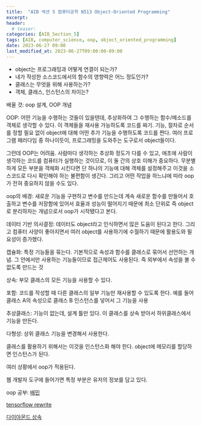 ```yaml
---
title:  "AIB 섹션 5 컴퓨터공학 N513 Object-Oriented Programming"
excerpt:
header:
  # teaser:
categories: [AIB_Section_5]
tags: [AIB, computer_science, oop, object_oriented_programming]
date: 2023-06-27 09:00
last_modified_at: 2023-06-27T09:00:00-09:00
---
```


- object는 프로그래밍과 어떻게 연결이 되는가?
- 내가 작성한 소스코드에서의 함수의 영향력은 어느 정도인가?
- 클래스는 무엇을 위해 사용하는가?
- 객체, 클래스, 인스턴스의 차이는?

배울 것: oop 설계, OOP 개념

OOP: 어떤 기능을 수행하는 것들이 있을텐데, 추상화하여 그 수행하는 함수/메소드를 객체로 생각할 수 있다. 이 객체들을 재사용 가능하도록 코드를 짜기. 기능, 절차로 순서를 정할 필요 없이 object에 대해 어떤 추가 기능을 수행하도록 코드를 짠다. 여러 프로그램 패러다임 중 하나이듯이, 프로그래밍을 도와주는 도구로서 object들이다.

그런데 OOP는 어려움. 사람마다 생각하는 추상화 정도가 다를 수 있고, 애초에 사람이 생각하는 코드를 컴퓨터가 실행하는 것이므로, 이 둘 간의 상호 이해가 중요하다. 무분별하게 모든 부분을 객체화 시킨다면 단 하나의 기능에 대해 객체를 설정해주고 이것을 소스코드로 다시 확인해야 하는 불편함이 생긴다. 그리고 어떤 작업을 하느냐에 따라 oop가 전혀 중요하지 않을 수도 있다.

oop의 배경: 새로운 기능을 구현하고 변수를 만드는데 계속 새로운 함수를 만들어서 호출하고 변수를 저장함에 있어서 효율과 성능이 떨어지기 때문에 최소 단위로 즉 object로 분리하자는 개념으로서 oop가 시작됐다고 본다.

데이터 기반 의사결정: 데이터도 object라고 인식하면서 많은 도움이 된다고 한다. 그리고 컴퓨터 사양이 좋아지면서 여러 object를 사용하기에 수월하기 때문에 활용도와 필요성이 증가했다.

캡슐화: 특정 기능들을 묶는다. 기본적으로 속성과 함수를 클래스로 묶어서 선언하는 개념. 그 안에서만 사용하는 기능들이므로 접근제어도 사용된다. 즉 외부에서 속성을 볼 수 없도록 만드는 것

상속: 부모 클래스의 모든 기능을 사용할 수 있다.

포함: 코드를 작성할 때 다른 클래스의 일부 기능만 재사용할 수 있도록 한다. 예를 들어 클래스 A의 속성으로 클래스 B 인스턴스를 넣어서 그 기능을 사용

추상클래스: 기능이 없는데, 설계 틀만 있다. 이 클래스를 상속 받아서 하위클래스에서 기능을 만든다.

다형성: 상위 클래스 기능을 변경해서 사용한다.

클래스를 활용하기 위해서는 이것을 인스턴스화 해야 한다. object에 메모리를 할당하면 인스턴스가 된다.

여러 상황에서 oop가 적용된다.

웹 개발자 도구에 들어가면 특정 부분은 유저의 정보를 담고 있다.

oop 공부: [배민](https://www.youtube.com/watch?v=dJ5C4qRqAgA)

[tensorflow rewrite](https://www.tensorflow.org/guide/keras/customizing_what_happens_in_fit?hl=ko)

[다이아몬드 상속](https://engineer-mole.tistory.com/196)